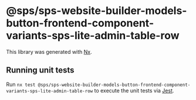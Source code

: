 # @sps/sps-website-builder-models-button-frontend-component-variants-sps-lite-admin-table-row

This library was generated with [Nx](https://nx.dev).

## Running unit tests

Run `nx test @sps/sps-website-builder-models-button-frontend-component-variants-sps-lite-admin-table-row` to execute the unit tests via [Jest](https://jestjs.io).
